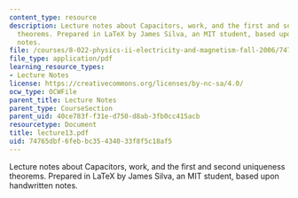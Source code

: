 ```yaml
---
content_type: resource
description: Lecture notes about Capacitors, work, and the first and second uniqueness
  theorems. Prepared in LaTeX by James Silva, an MIT student, based upon handwritten
  notes.
file: /courses/8-022-physics-ii-electricity-and-magnetism-fall-2006/74765dbf6febbc35434033f8f5c18af5_lecture13.pdf
file_type: application/pdf
learning_resource_types:
- Lecture Notes
license: https://creativecommons.org/licenses/by-nc-sa/4.0/
ocw_type: OCWFile
parent_title: Lecture Notes
parent_type: CourseSection
parent_uid: 40ce783f-f31e-d750-d8ab-3fb0cc415acb
resourcetype: Document
title: lecture13.pdf
uid: 74765dbf-6feb-bc35-4340-33f8f5c18af5
---
```

Lecture notes about Capacitors, work, and the first and second uniqueness theorems. Prepared in LaTeX by James Silva, an MIT student, based upon handwritten notes.